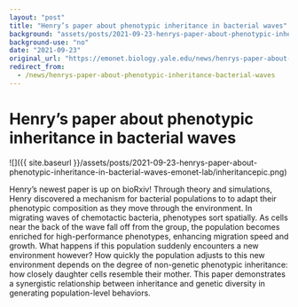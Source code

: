 ```yaml
---
layout: "post"
title: "Henry’s paper about phenotypic inheritance in bacterial waves"
background: "assets/posts/2021-09-23-henrys-paper-about-phenotypic-inheritance-in-bacterial-waves-emonet-lab/inheritancepic.png"
background-use: "no"
date: "2021-09-23"
original_url: "https://emonet.biology.yale.edu/news/henrys-paper-about-phenotypic-inheritance-bacterial-waves"
redirect_from:
  - /news/henrys-paper-about-phenotypic-inheritance-bacterial-waves
---
```

# Henry’s paper about phenotypic inheritance in bacterial waves

![]({{ site.baseurl }}/assets/posts/2021-09-23-henrys-paper-about-phenotypic-inheritance-in-bacterial-waves-emonet-lab/inheritancepic.png)

Henry’s newest paper is up on bioRxiv! Through theory and simulations, Henry discovered a mechanism for bacterial populations to to adapt their phenotypic composition as they move through the environment. In migrating waves of chemotactic bacteria, phenotypes sort spatially. As cells near the back of the wave fall off from the group, the population becomes enriched for high-performance phenotypes, enhancing migration speed and growth. What happens if this population suddenly encounters a new environment however? How quickly the population adjusts to this new environment depends on the degree of non-genetic phenotypic inheritance: how closely daughter cells resemble their mother. This paper demonstrates a synergistic relationship between inheritance and genetic diversity in generating population-level behaviors.